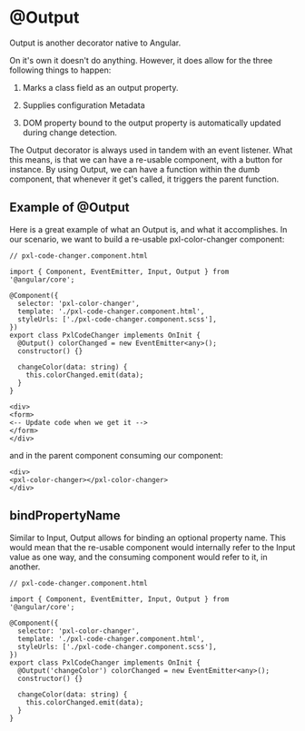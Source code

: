  \@Output 
=========

Output is another decorator native to Angular.

On it's own it doesn't do anything. However, it does allow for the three
following things to happen:

1.  Marks a class field as an output property.

2.  Supplies configuration Metadata

3.  DOM property bound to the output property is automatically updated
    during change detection.

The Output decorator is always used in tandem with an event listener.
What this means, is that we can have a re-usable component, with a
button for instance. By using Output, we can have a function within the
dumb component, that whenever it get's called, it triggers the parent
function.

 Example of \@Output 
--------------------

Here is a great example of what an Output is, and what it accomplishes.
In our scenario, we want to build a re-usable pxl-color-changer
component:

    // pxl-code-changer.component.html

    import { Component, EventEmitter, Input, Output } from '@angular/core';

    @Component({
      selector: 'pxl-color-changer',
      template: './pxl-code-changer.component.html',
      styleUrls: ['./pxl-code-changer.component.scss'],
    })
    export class PxlCodeChanger implements OnInit {
      @Output() colorChanged = new EventEmitter<any>();
      constructor() {}

      changeColor(data: string) {
        this.colorChanged.emit(data);
      }
    }

    <div>
    <form>
    <-- Update code when we get it -->
    </form>
    </div>

and in the parent component consuming our component:

    <div>
    <pxl-color-changer></pxl-color-changer>
    </div>

 bindPropertyName 
-----------------

Similar to Input, Output allows for binding an optional property name.
This would mean that the re-usable component would internally refer to
the Input value as one way, and the consuming component would refer to
it, in another.

    // pxl-code-changer.component.html

    import { Component, EventEmitter, Input, Output } from '@angular/core';

    @Component({
      selector: 'pxl-color-changer',
      template: './pxl-code-changer.component.html',
      styleUrls: ['./pxl-code-changer.component.scss'],
    })
    export class PxlCodeChanger implements OnInit {
      @Output('changeColor') colorChanged = new EventEmitter<any>();
      constructor() {}

      changeColor(data: string) {
        this.colorChanged.emit(data);
      }
    }
